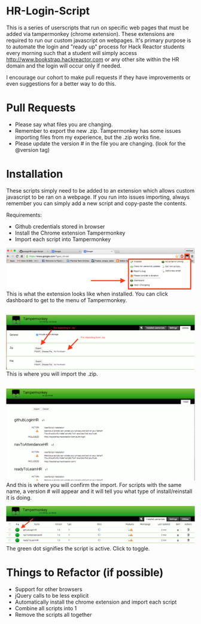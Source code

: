 # HR-Login-Script
This is a series of userscripts that run on specific web pages that must be added via tampermonkey (chrome extension). These extensions are required to run our custom javascript on webpages. It's primary purpose is to automate the login and "ready up" process for Hack Reactor students every morning such that a student will simply access http://www.bookstrap.hackreactor.com or any other site within the HR domain and the login will occur only if needed. 

I encourage our cohort to make pull requests if they have improvements or even suggestions for a better way to do this.

# Pull Requests
- Please say what files you are changing.
- Remember to export the new .zip. Tampermonkey has some issues importing files from my experience, but the .zip works fine. 
- Please update the version # in the file you are changing. (look for the @version tag)

# Installation
These scripts simply need to be added to an extension which allows custom javascript to be ran on a webpage.
If you run into issues importing, always remember you can simply add a new script and copy-paste the contents.

Requirements:
- Github credentials stored in browser
- Install the Chrome extension Tampermonkey 
- Import each script into Tampermonkey

![alt tag](/images/extensionButton.png)
This is what the extension looks like when installed.
You can click dashboard to get to the menu of Tampermonkey.  
<br />
  
![alt tag](/images/importFiles.png)
This is where you will import the .zip.  
<br />

![alt tag](/images/importExample.png)
And this is where you will confirm the import. For scripts with the same name, a version # will appear and it will tell you what type of install/reinstall it is doing. 
<br />

![alt tag](/images/activeScripts.png)
The green dot signifies the script is active. Click to toggle.
<br />

# Things to Refactor (if possible)
- Support for other browsers
- jQuery calls to be less explicit 
- Automatically install the chrome extension and import each script
- Combine all scripts into 1
- Remove the scripts all together
